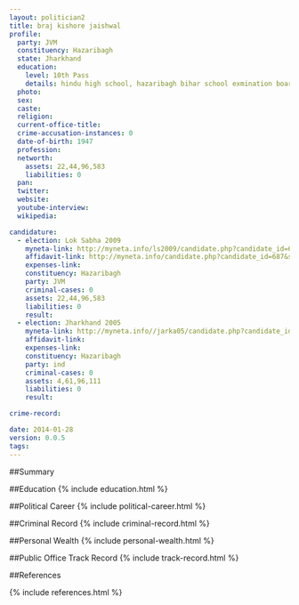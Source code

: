 ```yaml
---
layout: politician2
title: braj kishore jaishwal
profile: 
  party: JVM
  constituency: Hazaribagh
  state: Jharkhand
  education: 
    level: 10th Pass
    details: hindu high school, hazaribagh bihar school exmination board, patna 1957
  photo: 
  sex: 
  caste: 
  religion: 
  current-office-title: 
  crime-accusation-instances: 0
  date-of-birth: 1947
  profession: 
  networth: 
    assets: 22,44,96,583
    liabilities: 0
  pan: 
  twitter: 
  website: 
  youtube-interview: 
  wikipedia: 

candidature: 
  - election: Lok Sabha 2009
    myneta-link: http://myneta.info/ls2009/candidate.php?candidate_id=687
    affidavit-link: http://myneta.info/candidate.php?candidate_id=687&scan=original
    expenses-link: 
    constituency: Hazaribagh 
    party: JVM
    criminal-cases: 0
    assets: 22,44,96,583
    liabilities: 0
    result:  
  - election: Jharkhand 2005
    myneta-link: http://myneta.info//jarka05/candidate.php?candidate_id=82
    affidavit-link: 
    expenses-link: 
    constituency: Hazaribagh 
    party: ind
    criminal-cases: 0
    assets: 4,61,96,111
    liabilities: 0
    result:  

crime-record: 

date: 2014-01-28
version: 0.0.5
tags: 
---
```

##Summary


##Education
{% include education.html %}


##Political Career
{% include political-career.html %}


##Criminal Record
{% include criminal-record.html %}


##Personal Wealth
{% include personal-wealth.html %}


##Public Office Track Record
{% include track-record.html %}


##References


{% include references.html %}